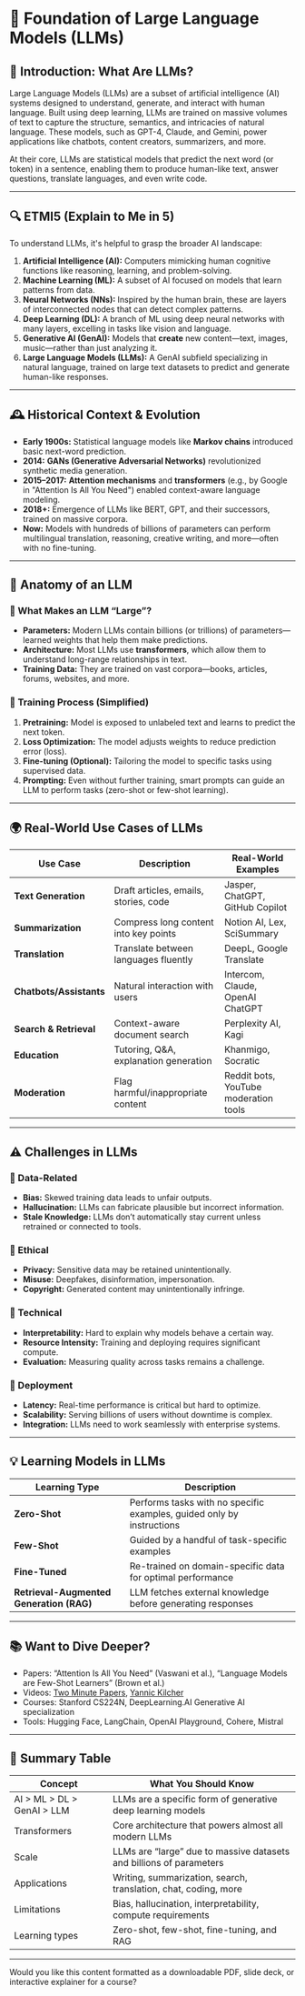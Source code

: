 # 🔷 Foundation of Large Language Models (LLMs)

## 📌 Introduction: What Are LLMs?

Large Language Models (LLMs) are a subset of artificial intelligence (AI) systems designed to understand, generate, and interact with human language. Built using deep learning, LLMs are trained on massive volumes of text to capture the structure, semantics, and intricacies of natural language. These models, such as GPT-4, Claude, and Gemini, power applications like chatbots, content creators, summarizers, and more.

At their core, LLMs are statistical models that predict the next word (or token) in a sentence, enabling them to produce human-like text, answer questions, translate languages, and even write code.

---

## 🔍 ETMI5 (Explain to Me in 5)

To understand LLMs, it's helpful to grasp the broader AI landscape:

1. **Artificial Intelligence (AI):** Computers mimicking human cognitive functions like reasoning, learning, and problem-solving.
2. **Machine Learning (ML):** A subset of AI focused on models that learn patterns from data.
3. **Neural Networks (NNs):** Inspired by the human brain, these are layers of interconnected nodes that can detect complex patterns.
4. **Deep Learning (DL):** A branch of ML using deep neural networks with many layers, excelling in tasks like vision and language.
5. **Generative AI (GenAI):** Models that **create** new content—text, images, music—rather than just analyzing it.
6. **Large Language Models (LLMs):** A GenAI subfield specializing in natural language, trained on large text datasets to predict and generate human-like responses.

---

## 🕰️ Historical Context & Evolution

* **Early 1900s:** Statistical language models like **Markov chains** introduced basic next-word prediction.
* **2014:** **GANs (Generative Adversarial Networks)** revolutionized synthetic media generation.
* **2015–2017:** **Attention mechanisms** and **transformers** (e.g., by Google in "Attention Is All You Need") enabled context-aware language modeling.
* **2018+:** Emergence of LLMs like BERT, GPT, and their successors, trained on massive corpora.
* **Now:** Models with hundreds of billions of parameters can perform multilingual translation, reasoning, creative writing, and more—often with no fine-tuning.

---

## 🧠 Anatomy of an LLM

### 🔸 What Makes an LLM “Large”?

* **Parameters:** Modern LLMs contain billions (or trillions) of parameters—learned weights that help them make predictions.
* **Architecture:** Most LLMs use **transformers**, which allow them to understand long-range relationships in text.
* **Training Data:** They are trained on vast corpora—books, articles, forums, websites, and more.

### 🔸 Training Process (Simplified)

1. **Pretraining:** Model is exposed to unlabeled text and learns to predict the next token.
2. **Loss Optimization:** The model adjusts weights to reduce prediction error (loss).
3. **Fine-tuning (Optional):** Tailoring the model to specific tasks using supervised data.
4. **Prompting:** Even without further training, smart prompts can guide an LLM to perform tasks (zero-shot or few-shot learning).

---

## 🌍 Real-World Use Cases of LLMs

| Use Case                | Description                            | Real-World Examples                   |
| ----------------------- | -------------------------------------- | ------------------------------------- |
| **Text Generation**     | Draft articles, emails, stories, code  | Jasper, ChatGPT, GitHub Copilot       |
| **Summarization**       | Compress long content into key points  | Notion AI, Lex, SciSummary            |
| **Translation**         | Translate between languages fluently   | DeepL, Google Translate               |
| **Chatbots/Assistants** | Natural interaction with users         | Intercom, Claude, OpenAI ChatGPT      |
| **Search & Retrieval**  | Context-aware document search          | Perplexity AI, Kagi                   |
| **Education**           | Tutoring, Q\&A, explanation generation | Khanmigo, Socratic                    |
| **Moderation**          | Flag harmful/inappropriate content     | Reddit bots, YouTube moderation tools |

---

## ⚠️ Challenges in LLMs

### 🔹 Data-Related

* **Bias:** Skewed training data leads to unfair outputs.
* **Hallucination:** LLMs can fabricate plausible but incorrect information.
* **Stale Knowledge:** LLMs don’t automatically stay current unless retrained or connected to tools.

### 🔹 Ethical

* **Privacy:** Sensitive data may be retained unintentionally.
* **Misuse:** Deepfakes, disinformation, impersonation.
* **Copyright:** Generated content may unintentionally infringe.

### 🔹 Technical

* **Interpretability:** Hard to explain why models behave a certain way.
* **Resource Intensity:** Training and deploying requires significant compute.
* **Evaluation:** Measuring quality across tasks remains a challenge.

### 🔹 Deployment

* **Latency:** Real-time performance is critical but hard to optimize.
* **Scalability:** Serving billions of users without downtime is complex.
* **Integration:** LLMs need to work seamlessly with enterprise systems.

---

## 💡 Learning Models in LLMs

| Learning Type                            | Description                                                           |
| ---------------------------------------- | --------------------------------------------------------------------- |
| **Zero-Shot**                            | Performs tasks with no specific examples, guided only by instructions |
| **Few-Shot**                             | Guided by a handful of task-specific examples                         |
| **Fine-Tuned**                           | Re-trained on domain-specific data for optimal performance            |
| **Retrieval-Augmented Generation (RAG)** | LLM fetches external knowledge before generating responses            |

---

## 📚 Want to Dive Deeper?

* Papers: “Attention Is All You Need” (Vaswani et al.), “Language Models are Few-Shot Learners” (Brown et al.)
* Videos: [Two Minute Papers](https://www.youtube.com/user/keeroyz), [Yannic Kilcher](https://www.youtube.com/c/YannicKilcher)
* Courses: Stanford CS224N, DeepLearning.AI Generative AI specialization
* Tools: Hugging Face, LangChain, OpenAI Playground, Cohere, Mistral

---

## 🧾 Summary Table

| Concept                    | What You Should Know                                                |
| -------------------------- | ------------------------------------------------------------------- |
| AI > ML > DL > GenAI > LLM | LLMs are a specific form of generative deep learning models         |
| Transformers               | Core architecture that powers almost all modern LLMs                |
| Scale                      | LLMs are “large” due to massive datasets and billions of parameters |
| Applications               | Writing, summarization, search, translation, chat, coding, more     |
| Limitations                | Bias, hallucination, interpretability, compute requirements         |
| Learning types             | Zero-shot, few-shot, fine-tuning, and RAG                           |

---

Would you like this content formatted as a downloadable PDF, slide deck, or interactive explainer for a course?

